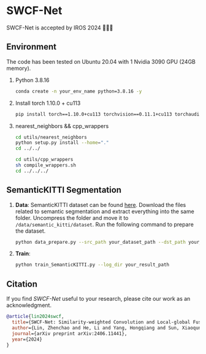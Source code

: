 # SWCF-Net
SWCF-Net is accepted by IROS 2024 🎉🎉🎉

## Environment
The code has been tested on Ubuntu 20.04 with 1 Nvidia 3090 GPU (24GB memory).

1. Python 3.8.16
    ```bash
    conda create -n your_env_name python=3.8.16 -y
    ```

2. Install torch 1.10.0 + cu113
    ```bash
    pip install torch==1.10.0+cu113 torchvision==0.11.1+cu113 torchaudio==0.10.0+cu113
    ```

3. nearest_neighbors && cpp_wrappers
   ```bash
   cd utils/nearest_neighbors
   python setup.py install --home="."
   cd ../../
   ```
   ```bash
   cd utils/cpp_wrappers
   sh compile_wrappers.sh
   cd ../../../
   ```

## SemanticKITTI Segmentation

1. **Data**: SemanticKITTI dataset can be found [here](http://semantic-kitti.org/dataset.html#download). Download the files related to semantic segmentation and extract everything into the same folder. Uncompress the folder and move it to ```/data/semantic_kitti/dataset```.
   Run the following command to prepare the dataset.

    ```bash
    python data_prepare.py --src_path your_dataset_path --dst_path your_process_path
    ```
    
2. **Train**: 

    ```bash
    python train_SemanticKITTI.py --log_dir your_result_path
    ```

## Citation
If you find _SWCF-Net_ useful to your research, please cite our work as an acknowledgment.
```bib
@article{lin2024swcf,
  title={SWCF-Net: Similarity-weighted Convolution and Local-global Fusion for Efficient Large-scale Point Cloud Semantic Segmentation},
  author={Lin, Zhenchao and He, Li and Yang, Hongqiang and Sun, Xiaoqun and Zhang, Cuojin and Chen, Weinan and Guan, Yisheng and Zhang, Hong},
  journal={arXiv preprint arXiv:2406.11441},
  year={2024}
}
```
